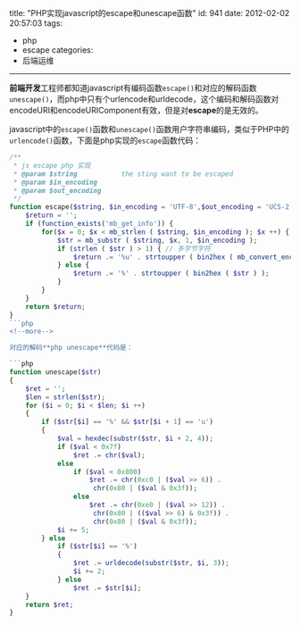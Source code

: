 title: "PHP实现javascript的escape和unescape函数"
id: 941
date: 2012-02-02 20:57:03
tags:
- php
- escape
categories:
- 后端运维
---

**前端开发**工程师都知道javascript有编码函数`escape()`和对应的解码函数`unescape()`，而php中只有个urlencode和urldecode，这个编码和解码函数对encodeURI和encodeURIComponent有效，但是对**escape**的是无效的。

javascript中的`escape()`函数和`unescape()`函数用户字符串编码，类似于PHP中的`urlencode()`函数，下面是php实现的`escape`函数代码：
```php
/**
 * js escape php 实现
 * @param $string           the sting want to be escaped
 * @param $in_encoding
 * @param $out_encoding
 */
function escape($string, $in_encoding = 'UTF-8',$out_encoding = 'UCS-2') {
    $return = '';
    if (function_exists('mb_get_info')) {
        for($x = 0; $x < mb_strlen ( $string, $in_encoding ); $x ++) {
            $str = mb_substr ( $string, $x, 1, $in_encoding );
            if (strlen ( $str ) > 1) { // 多字节字符
                $return .= '%u' . strtoupper ( bin2hex ( mb_convert_encoding ( $str, $out_encoding, $in_encoding ) ) );
            } else {
                $return .= '%' . strtoupper ( bin2hex ( $str ) );
            }
        }
    }
    return $return;
}
```php
<!--more-->

对应的解码**php unescape**代码是：

```php
function unescape($str)
{
    $ret = '';
    $len = strlen($str);
    for ($i = 0; $i < $len; $i ++)
    {
        if ($str[$i] == '%' && $str[$i + 1] == 'u')
        {
            $val = hexdec(substr($str, $i + 2, 4));
            if ($val < 0x7f)
                $ret .= chr($val);
            else
                if ($val < 0x800)
                    $ret .= chr(0xc0 | ($val >> 6)) .
                     chr(0x80 | ($val & 0x3f));
                else
                    $ret .= chr(0xe0 | ($val >> 12)) .
                     chr(0x80 | (($val >> 6) & 0x3f)) .
                     chr(0x80 | ($val & 0x3f));
            $i += 5;
        } else
            if ($str[$i] == '%')
            {
                $ret .= urldecode(substr($str, $i, 3));
                $i += 2;
            } else
                $ret .= $str[$i];
    }
    return $ret;
}
```
